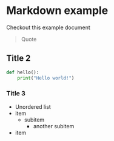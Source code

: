 # Markdown example

Checkout this example document

> Quote

## Title 2

```python
def hello():
    print("Hello world!")
```

### Title 3

- Unordered list
- item
  - subitem
    - another subitem
- item